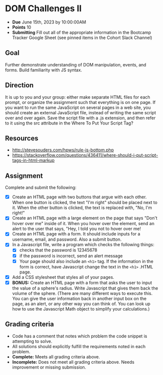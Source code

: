 # DOM Challenges II

- **Due** June 15th, 2023 by 10:00:00AM
- **Points** 10
- **Submitting** Fill out all of the appropriate information in the Bootcamp Tracker Google Sheet (see pinned items in the Cohort Slack Channel)

## Goal

Further demonstrate understanding of DOM manipulation, events, and forms. Build familiarity with JS syntax.

## Direction

It is up to you and your group: either make separate HTML files for each prompt, or organize the assignment such that everything is on one page. If you want to run the same JavaScript on several pages in a web site, you should create an external JavaScript file, instead of writing the same script over and over again. Save the script file with a .js extension, and then refer to it using the src attribute in the <script> tag.
Example: <script src="myscripts.js"></script>
Where To Put Your Script Tag?

## Resources

- http://stevesouders.com/hpws/rule-js-bottom.php
- https://stackoverflow.com/questions/436411/where-should-i-put-script-tags-in-html-markup

## Assignment

Complete and submit the following:

- [x] Create an HTML page with two buttons that argue with each other. When one button is clicked, the text "I'm right" should be placed next to it. When the other button is clicked, the text is replaced with, "No, I'm right!"
- [x] Create an HTML page with a large element on the page that says "Don't hover over me" inside of it. When you hover over the element, send an alert to the user that says, "Hey, I told you not to hover over me!
- [x] Create an HTML page with a form. It should include inputs for a username, email, and password. Also a submit button.
- [x] In a Javascript file, write a program which checks the following things:
   - [x] checks that the password is 12345678
   - [x] if the password is incorrect, send an alert message
   - [x] Your page should also include an `<h1>` tag. If the information in the form is correct, have Javascript change the text in the `<h1>` .HTML page.
- [x] Add a CSS stylesheet that styles all of your pages.
- [x] **BONUS:** Create an HTML page with a form that asks the user to input the value of a sphere's radius. Write Javascript that gives them back the volume of the sphere. (There are many different ways to execute this. You can give the user information back in another input box on the page, as an alert, or any other way you can think of. You can look up how to use the Javascript Math object to simplify your calculations.)

## Grading criteria

- Code has a comment that notes which problem the code snippet is attempting to solve.
- All solutions should explicitly fulfill the requirements noted in each problem.
- **Complete:** Meets all grading criteria above.
- **Incomplete:** Does not meet all grading criteria above. Needs improvement or missing submission.
